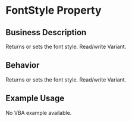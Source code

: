 # FontStyle Property

## Business Description
Returns or sets the font style. Read/write Variant.

## Behavior
Returns or sets the font style. Read/write Variant.

## Example Usage
No VBA example available.